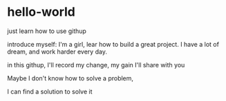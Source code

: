 # hello-world
just learn how to use githup

introduce myself:
	I'm a girl, lear how to build a great project.
	I have a lot of dream, and work harder every day.

in this githup, I'll record my change, my gain
I'll share with you

Maybe  I don't know how to solve a problem, 

I can find a solution to solve it
